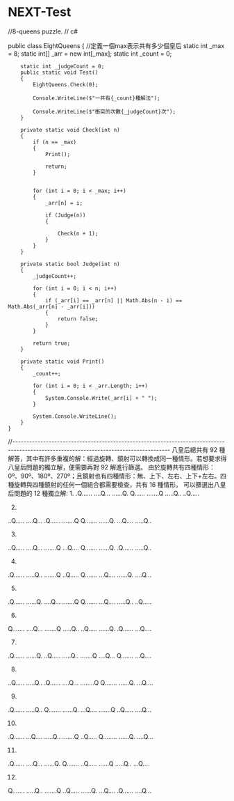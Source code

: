 # NEXT-Test
//8-queens puzzle.
// c#


public class EightQueens
    {
        //定義一個max表示共有多少個皇后
        static int _max = 8;
        static int[] _arr = new int[_max];
        static int _count = 0;

        static int _judgeCount = 0;
        public static void Test()
        {
            EightQueens.Check(0);

            Console.WriteLine($"一共有{_count}種解法");

            Console.WriteLine($"衝突的次數{_judgeCount}次");
        }

        private static void Check(int n)
        {
            if (n == _max) 
            {
                Print();

                return;
            }

            
            for (int i = 0; i < _max; i++)
            {
                _arr[n] = i;

                if (Judge(n))
                {
                 
                    Check(n + 1);
                }
            }
        }

        private static bool Judge(int n)
        {
            _judgeCount++;

            for (int i = 0; i < n; i++)
            {
                if (_arr[i] == _arr[n] || Math.Abs(n - i) == Math.Abs(_arr[n] - _arr[i]))
                {
                    return false;
                }
            }

            return true;
        }

        private static void Print()
        {
            _count++;

            for (int i = 0; i < _arr.Length; i++)
            {
                System.Console.Write(_arr[i] + " ");
            }

            System.Console.WriteLine();
        }
    }

//--------------------------------------------------------------------------------------------------------------------------------------
八皇后總共有 92 種解答，其中有許多重複的解：經過旋轉、鏡射可以轉換成同一種情形。若想要求得八皇后問題的獨立解，便需要再對 92 解進行篩選。
由於旋轉共有四種情形：0º、90º、180º、270º；且鏡射也有四種情形：無、上下、左右、上下+左右。四種旋轉與四種鏡射的任何一個組合都需要檢查，共有 16 種情形。
可以篩選出八皇后問題的 12 種獨立解:
1.
.Q......
....Q...
......Q.
Q......
.......Q
.....Q..
..Q.....

2.
..Q.....
....Q...
.Q......
.......Q
Q.......
......Q.
...Q....
.....Q..

3.
..Q.....
....Q...
.......Q
...Q....
Q.......
......Q.
.Q......
.....Q..

4.
.Q......
.....Q..
.......Q
..Q.....
Q.......
...Q....
......Q.
....Q...

5.
.Q......
......Q.
....Q...
.......Q
Q.......
...Q....
.....Q..
..Q.....

6.
Q.......
....Q...
.......Q
.....Q..
..Q.....
......Q.
.Q......
...Q....

7.
.Q......
......Q.
..Q.....
.....Q..
.......Q
....Q...
Q.......
...Q....

8.
..Q.....
.....Q..
.Q......
....Q...
........Q
Q.......
......Q.
...Q....

9.
.Q......
.....Q..
Q.......
......Q.
...Q....
.......Q
..Q.....
....Q...

10.
.Q......
...Q....
.....Q..
.......Q
..Q.....
Q........
......Q.
....Q...

11.
.Q......
....Q...
......Q.
Q.......
..Q.....
......Q
.....Q..
...Q....

12.
Q.......
.....Q..
.......Q
..Q.....
......Q.
...Q....
.Q......
....Q...
